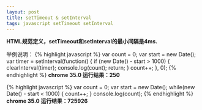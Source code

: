 ```yaml
---
layout: post
title: setTimeout & setInterval
tags: javascript setTimeout setInterval
---
```


**HTML规范定义，setTimeout和setInterval的最小间隔是4ms.**

举例说明：
{% highlight javascript %}
var count = 0;
var start = new Date();
var timer = setInterval(function() {
  if (new Date() - start > 1000) {
    clearInterval(timer);
    console.log(count);
    return;
  }
  count++;
}, 0);
{% endhighlight %}
**chrome 35.0 运行结果：250**

{% highlight javascript %}
var count = 0;
var start = new Date();
while(new Date() - start < 1000) {
  count++;
}
console.log(count);
{% endhighlight %}
**chrome 35.0 运行结果：725926**